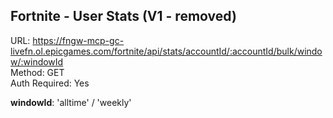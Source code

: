 ## Fortnite - User Stats (V1 - removed)

URL: https://fngw-mcp-gc-livefn.ol.epicgames.com/fortnite/api/stats/accountId/:accountId/bulk/window/:windowId \
Method: GET \
Auth Required: Yes

**windowId**: 'alltime' / 'weekly'
